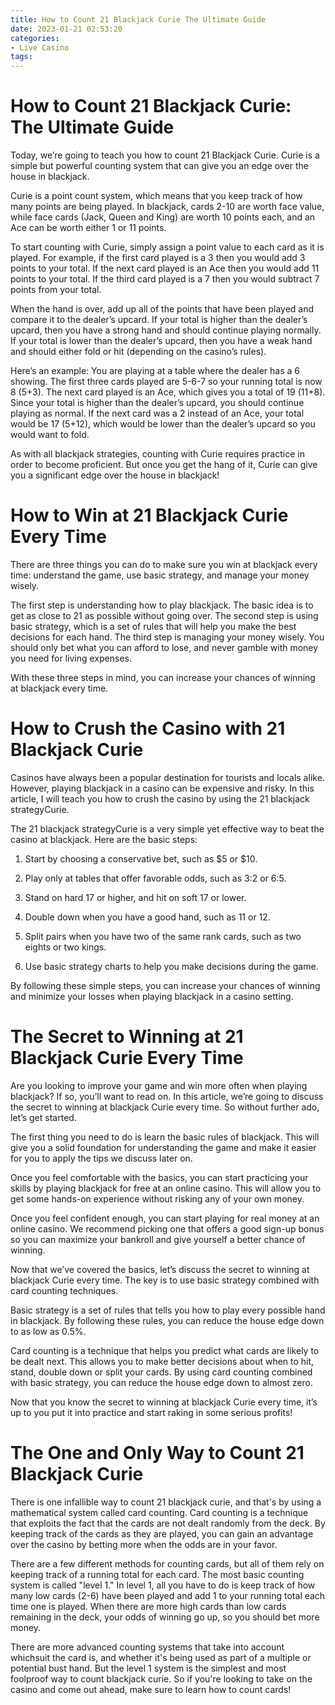 ```yaml
---
title: How to Count 21 Blackjack Curie The Ultimate Guide
date: 2023-01-21 02:53:20
categories:
- Live Casino
tags:
---
```



#  How to Count 21 Blackjack Curie: The Ultimate Guide

Today, we’re going to teach you how to count 21 Blackjack Curie. Curie is a simple but powerful counting system that can give you an edge over the house in blackjack.

Curie is a point count system, which means that you keep track of how many points are being played. In blackjack, cards 2-10 are worth face value, while face cards (Jack, Queen and King) are worth 10 points each, and an Ace can be worth either 1 or 11 points.

To start counting with Curie, simply assign a point value to each card as it is played. For example, if the first card played is a 3 then you would add 3 points to your total. If the next card played is an Ace then you would add 11 points to your total. If the third card played is a 7 then you would subtract 7 points from your total.

When the hand is over, add up all of the points that have been played and compare it to the dealer’s upcard. If your total is higher than the dealer’s upcard, then you have a strong hand and should continue playing normally. If your total is lower than the dealer’s upcard, then you have a weak hand and should either fold or hit (depending on the casino’s rules).

Here’s an example: You are playing at a table where the dealer has a 6 showing. The first three cards played are 5-6-7 so your running total is now 8 (5+3). The next card played is an Ace, which gives you a total of 19 (11+8). Since your total is higher than the dealer’s upcard, you should continue playing as normal. If the next card was a 2 instead of an Ace, your total would be 17 (5+12), which would be lower than the dealer’s upcard so you would want to fold.

As with all blackjack strategies, counting with Curie requires practice in order to become proficient. But once you get the hang of it, Curie can give you a significant edge over the house in blackjack!

#  How to Win at 21 Blackjack Curie Every Time

There are three things you can do to make sure you win at blackjack every time: understand the game, use basic strategy, and manage your money wisely.

The first step is understanding how to play blackjack. The basic idea is to get as close to 21 as possible without going over. The second step is using basic strategy, which is a set of rules that will help you make the best decisions for each hand. The third step is managing your money wisely. You should only bet what you can afford to lose, and never gamble with money you need for living expenses.

With these three steps in mind, you can increase your chances of winning at blackjack every time.

#  How to Crush the Casino with 21 Blackjack Curie

Casinos have always been a popular destination for tourists and locals alike. However, playing blackjack in a casino can be expensive and risky. In this article, I will teach you how to crush the casino by using the 21 blackjack strategyCurie.

The 21 blackjack strategyCurie is a very simple yet effective way to beat the casino at blackjack. Here are the basic steps:

1. Start by choosing a conservative bet, such as $5 or $10.

2. Play only at tables that offer favorable odds, such as 3:2 or 6:5.

3. Stand on hard 17 or higher, and hit on soft 17 or lower.

4. Double down when you have a good hand, such as 11 or 12.

5. Split pairs when you have two of the same rank cards, such as two eights or two kings.

6. Use basic strategy charts to help you make decisions during the game.

By following these simple steps, you can increase your chances of winning and minimize your losses when playing blackjack in a casino setting.

#  The Secret to Winning at 21 Blackjack Curie Every Time

Are you looking to improve your game and win more often when playing blackjack? If so, you’ll want to read on. In this article, we’re going to discuss the secret to winning at blackjack Curie every time. So without further ado, let’s get started.

The first thing you need to do is learn the basic rules of blackjack. This will give you a solid foundation for understanding the game and make it easier for you to apply the tips we discuss later on.

Once you feel comfortable with the basics, you can start practicing your skills by playing blackjack for free at an online casino. This will allow you to get some hands-on experience without risking any of your own money.

Once you feel confident enough, you can start playing for real money at an online casino. We recommend picking one that offers a good sign-up bonus so you can maximize your bankroll and give yourself a better chance of winning.

Now that we’ve covered the basics, let’s discuss the secret to winning at blackjack Curie every time. The key is to use basic strategy combined with card counting techniques.

Basic strategy is a set of rules that tells you how to play every possible hand in blackjack. By following these rules, you can reduce the house edge down to as low as 0.5%.

Card counting is a technique that helps you predict what cards are likely to be dealt next. This allows you to make better decisions about when to hit, stand, double down or split your cards. By using card counting combined with basic strategy, you can reduce the house edge down to almost zero.

Now that you know the secret to winning at blackjack Curie every time, it’s up to you put it into practice and start raking in some serious profits!

#  The One and Only Way to Count 21 Blackjack Curie

There is one infallible way to count 21 blackjack curie, and that's by using a mathematical system called card counting. Card counting is a technique that exploits the fact that the cards are not dealt randomly from the deck. By keeping track of the cards as they are played, you can gain an advantage over the casino by betting more when the odds are in your favor.

There are a few different methods for counting cards, but all of them rely on keeping track of a running total for each card. The most basic counting system is called "level 1." In level 1, all you have to do is keep track of how many low cards (2-6) have been played and add 1 to your running total each time one is played. When there are more high cards than low cards remaining in the deck, your odds of winning go up, so you should bet more money.

There are more advanced counting systems that take into account whichsuit the card is, and whether it's being used as part of a multiple or potential bust hand. But the level 1 system is the simplest and most foolproof way to count blackjack curie. So if you're looking to take on the casino and come out ahead, make sure to learn how to count cards!